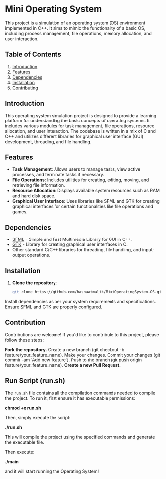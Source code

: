 # Mini Operating System

This project is a simulation of an operating system (OS) environment implemented in C++. It aims to mimic the functionality of a basic OS, including process management, file operations, memory allocation, and user interaction.

## Table of Contents

1. [Introduction](#introduction)
2. [Features](#features)
3. [Dependencies](#dependencies)
4. [Installation](#installation)
6. [Contributing](#contributing)

## Introduction

This operating system simulation project is designed to provide a learning platform for understanding the basic concepts of operating systems. It includes various modules for task management, file operations, resource allocation, and user interaction. The codebase is written in a mix of C and C++ and utilizes different libraries for graphical user interface (GUI) development, threading, and file handling.

## Features

- **Task Management**: Allows users to manage tasks, view active processes, and terminate tasks if necessary.
- **File Operations**: Includes utilities for creating, editing, moving, and retrieving file information.
- **Resource Allocation**: Displays available system resources such as RAM and hard disk space.
- **Graphical User Interface**: Uses libraries like SFML and GTK for creating graphical interfaces for certain functionalities like file operations and games.

## Dependencies

- [SFML](https://www.sfml-dev.org/) - Simple and Fast Multimedia Library for GUI in C++.
- [GTK](https://www.gtk.org/) - Library for creating graphical user interfaces in C.
- Other standard C/C++ libraries for threading, file handling, and input-output operations.

## Installation

1. **Clone the repository**:

   ```bash
   git clone https://github.com/hasnaatmalik/MiniOperatingSystem-OS.git
Install dependencies as per your system requirements and specifications. Ensure SFML and GTK are properly configured.

## Contribution

Contributions are welcome! If you'd like to contribute to this project, please follow these steps:

**Fork the repository.**
Create a new branch (git checkout -b feature/your_feature_name).
Make your changes.
Commit your changes (git commit -am 'Add new feature').
Push to the branch (git push origin feature/your_feature_name).
**Create a new Pull Request.**

## Run Script (run.sh)
The `run.sh` file contains all the compilation commands needed to compile the project. To run it, first ensure it has executable permissions:

**chmod +x run.sh**

Then, simply execute the script:

**./run.sh**

This will compile the project using the specified commands and generate the executable file.

Then execute:

**./main**

and it will start running the Operating System!

